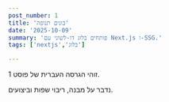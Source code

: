 ```yaml
---
post_number: 1
title: 'בונים תנופה'
date: '2025-10-09'
summary: 'פותחים בלוג דו-לשוני עם Next.js ו-SSG.'
tags: ['nextjs','בלוג']

---
```

זוהי הגרסה העברית של פוסט 1.

נדבר על מבנה, ריבוי שפות וביצועים.
